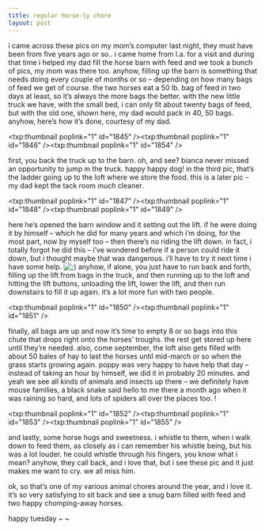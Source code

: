 ```yaml
---
title: regular horse-ly chore    
layout: post
---
```


i came across these pics on my mom&#8217;s computer last night, they must have been from five years ago or so.. i came home from l.a. for a visit and during that time i helped my dad fill the horse barn with feed and we took a bunch of pics, my mom was there too. anyhow, filling up the barn is something that needs doing every couple of months or so &#8211; depending on how many bags of feed we get of course. the two horses eat a 50 lb. bag of feed in two days at least, so it&#8217;s always the more bags the better. with the new little truck we have, with the small bed, i can only fit about twenty bags of feed, but with the old one, shown here, my dad would pack in 40, 50 bags. anyhow, here&#8217;s how it&#8217;s done, courtesy of my dad. 

<span class="pic3"><txp:thumbnail poplink="1" id="1845" /><txp:thumbnail poplink="1" id="1846" /><txp:thumbnail poplink="1" id="1854" /></span> 

first, you back the truck up to the barn. oh, and see? bianca never missed an opportunity to jump in the truck. happy happy dog! in the third pic, that&#8217;s the ladder going up to the loft where we store the food. this is a later pic &#8211; my dad kept the tack room *much* cleaner.

<span class="pic3"><txp:thumbnail poplink="1" id="1847" /><txp:thumbnail poplink="1" id="1848" /><txp:thumbnail poplink="1" id="1849" /></span> 

here he&#8217;s opened the barn window and it setting out the lift. if he were doing it by himself &#8211; which he did for many years and which i&#8217;m doing, for the most part, now by myself too &#8211; then there&#8217;s no riding the lift down. in fact, i totally forgot he did this &#8211; i&#8217;ve wondered before if a person could ride it down, but i thought maybe that was dangerous. i&#8217;ll have to try it next time i have some help. <img src="http://localhost:8888/wordpress/wp-includes/images/smilies/icon_wink.gif" alt=";)" class="wp-smiley" /> anyhow, if alone, you just have to run back and forth, filling up the lift from bags in the truck, and then running up to the loft and hitting the lift buttons, unloading the lift, lower the lift, and then run downstairs to fill it up again. it&#8217;s a lot more fun with two people.

<span class="pic3"><txp:thumbnail poplink="1" id="1850" /><txp:thumbnail poplink="1" id="1851" /></span> 

finally, all bags are up and now it&#8217;s time to empty 8 or so bags into this chute that drops right onto the horses&#8217; troughs. the rest get stored up here until they&#8217;re needed. also, come september, the loft also gets filled with about 50 bales of hay to last the horses until mid-march or so when the grass starts growing again. poppy was very happy to have help that day &#8211; instead of taking an hour by himself, we did it in probably 20 minutes. and yeah we see all kinds of animals and insects up there &#8211; we definitely have mouse families, a black snake said hello to me there a month ago when it was raining so hard, and lots of spiders all over the places too. !

<span class="pic3"><txp:thumbnail poplink="1" id="1852" /><txp:thumbnail poplink="1" id="1853" /><txp:thumbnail poplink="1" id="1855" /></span> 

and lastly, some horse hugs and sweetness. i whistle to them, when i walk down to feed them, as closely as i can remember his whistle being, but his was a lot louder. he could whistle through his fingers, you know what i mean? anyhow, they call back, and i love that, but i see these pic and it just makes me want to cry. we all miss him.

ok, so that&#8217;s one of my various animal chores around the year, and i love it. it&#8217;s so very satisfying to sit back and see a snug barn filled with feed and two happy chomping-away horses. 

happy tuesday ~ ~